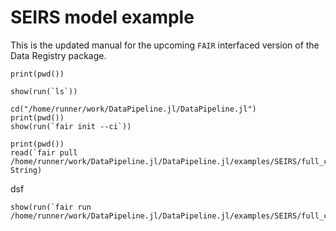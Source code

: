 # SEIRS model example
This is the updated manual for the upcoming `FAIR` interfaced version of the Data Registry package.

```@example
print(pwd())
```

```@example
show(run(`ls`))
```

```@example
cd("/home/runner/work/DataPipeline.jl/DataPipeline.jl")
print(pwd())
show(run(`fair init --ci`))
```

```@example
print(pwd())
read(`fair pull /home/runner/work/DataPipeline.jl/DataPipeline.jl/examples/SEIRS/full_config.yaml`, String)
```

dsf

```@example
show(run(`fair run /home/runner/work/DataPipeline.jl/DataPipeline.jl/examples/SEIRS/full_config.yaml`))
```
